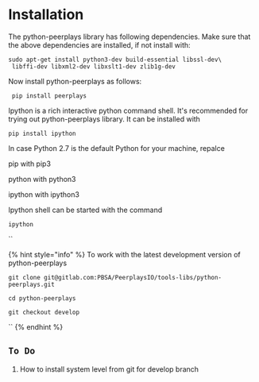 # Installation

The python-peerplays library has following dependencies. Make sure that the above dependencies are installed, if not install with:

```text
sudo apt-get install python3-dev build-essential libssl-dev\
 libffi-dev libxml2-dev libxslt1-dev zlib1g-dev
```

Now install python-peerplays as follows:

```text
 pip install peerplays
```

Ipython is a rich interactive python command shell. It's recommended for trying out python-peerplays library. It can be installed with

`pip install ipython` 

In case Python 2.7 is the default Python for your machine, repalce

pip with pip3

python with python3

ipython with ipython3

Ipython shell can be started with the command

`ipython`

\`\`

{% hint style="info" %}
To work with the latest development version of python-peerplays

`git clone git@gitlab.com:PBSA/PeerplaysIO/tools-libs/python-peerplays.git`

`cd python-peerplays`

`git checkout develop`

\`\`
{% endhint %}

## `To Do`

1. How to install system level from git for develop branch





